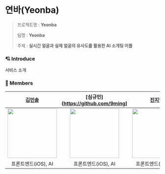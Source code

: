 
# 연바(Yeonba)

> 프로젝트명 : **Yeonba**
>
> 팀명 : **Yeonba**
>
> 주제 : **실시간 얼굴과 실제 얼굴의 유사도를 활용한 AI 소개팅 어플**

### 💘 Introduce

서비스 소개


### 🩵  Members

[김민솔](https://github.com/minsolKim)|[심규민](https://github.com/9ming]|[진지현](https://github.com/serioushyeon)|[안민재](https://github.com/Minjae-An)|[김성규](https://github.com/acceptor-gyu)|
|:-:|:-:|:-:|:-:|:-:|
<img src='https://avatars.githubusercontent.com/u/94881886?v=4' height=160 width=160px></img>|<img src='https://avatars.githubusercontent.com/u/64517007?v=4' height=160 width=160px></img>|<img src='https://avatars.githubusercontent.com/u/108039053?v=4' height=160 width=160px></img>|<img src='https://avatars.githubusercontent.com/u/101340860?v=4' height=160 width=160px></img>|<img src='https://avatars.githubusercontent.com/u/71162390?v=4' height=160  width=160px></img>|
프론트엔드(iOS), AI | 프론트엔드(iOS), AI | 프론트엔드(iOS), AI | 백엔드(spring), infra | 백엔드(spring), infra |
